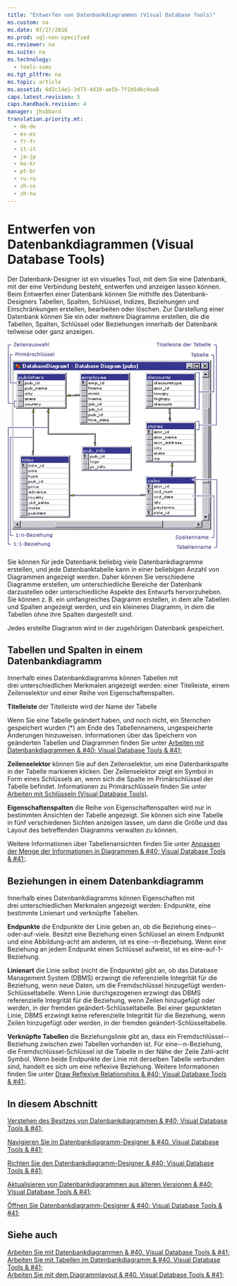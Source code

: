 ```yaml
---
title: "Entwerfen von Datenbankdiagrammen (Visual Database Tools)"
ms.custom: na
ms.date: 07/27/2016
ms.prod: sql-non-specified
ms.reviewer: na
ms.suite: na
ms.technology: 
  - tools-ssms
ms.tgt_pltfrm: na
ms.topic: article
ms.assetid: 6d2c14e1-3d73-4d10-ae5b-7f2b5d6c4ea8
caps.latest.revision: 5
caps.handback.revision: 4
manager: jhubbard
translation.priority.mt: 
  - de-de
  - es-es
  - fr-fr
  - it-it
  - ja-jp
  - ko-kr
  - pt-br
  - ru-ru
  - zh-cn
  - zh-tw
---
```

# Entwerfen von Datenbankdiagrammen (Visual Database Tools)
Der Datenbank-Designer ist ein visuelles Tool, mit dem Sie eine Datenbank, mit der eine Verbindung besteht, entwerfen und anzeigen lassen können. Beim Entwerfen einer Datenbank können Sie mithilfe des Datenbank-Designers Tabellen, Spalten, Schlüssel, Indizes, Beziehungen und Einschränkungen erstellen, bearbeiten oder löschen. Zur Darstellung einer Datenbank können Sie ein oder mehrere Diagramme erstellen, die die Tabellen, Spalten, Schlüssel oder Beziehungen innerhalb der Datenbank teilweise oder ganz anzeigen.  
  
![Datenbankdiagramm zur Illustration von Tabellenbeziehungen](../content/media/dv3w7c1.gif "dv3w7c1")  
  
Sie können für jede Datenbank beliebig viele Datenbankdiagramme erstellen, und jede Datenbanktabelle kann in einer beliebigen Anzahl von Diagrammen angezeigt werden. Daher können Sie verschiedene Diagramme erstellen, um unterschiedliche Bereiche der Datenbank darzustellen oder unterschiedliche Aspekte des Entwurfs hervorzuheben. Sie können z. B. ein umfangreiches Diagramm erstellen, in dem alle Tabellen und Spalten angezeigt werden, und ein kleineres Diagramm, in dem die Tabellen ohne ihre Spalten dargestellt sind.  
  
Jedes erstellte Diagramm wird in der zugehörigen Datenbank gespeichert.  
  
## Tabellen und Spalten in einem Datenbankdiagramm  
Innerhalb eines Datenbankdiagramms können Tabellen mit drei unterschiedlichen Merkmalen angezeigt werden: einer Titelleiste, einem Zeilenselektor und einer Reihe von Eigenschaftenspalten.  
  
**Titelleiste** der Titelleiste wird der Name der Tabelle  
  
Wenn Sie eine Tabelle geändert haben, und noch nicht, ein Sternchen gespeichert wurden (\*) am Ende des Tabellennamens, ungespeicherte Änderungen hinzuweisen. Informationen über das Speichern von geänderten Tabellen und Diagrammen finden Sie unter [Arbeiten mit Datenbankdiagrammen & #40; Visual Database Tools & #41;](../content/Work-with-Database-Diagrams--Visual-Database-Tools-.md)  
  
**Zeilenselektor** können Sie auf den Zeilenselektor, um eine Datenbankspalte in der Tabelle markieren klicken. Der Zeilenselektor zeigt ein Symbol in Form eines Schlüssels an, wenn sich die Spalte im Primärschlüssel der Tabelle befindet. Informationen zu Primärschlüsseln finden Sie unter [Arbeiten mit Schlüsseln (Visual Database Tools)](assetId:///31fbcc9f-2dc5-4bf9-aa50-ed70ec7b5bcd).  
  
**Eigenschaftenspalten** die Reihe von Eigenschaftenspalten wird nur in bestimmten Ansichten der Tabelle angezeigt. Sie können sich eine Tabelle in fünf verschiedenen Sichten anzeigen lassen, um dann die Größe und das Layout des betreffenden Diagramms verwalten zu können.  
  
Weitere Informationen über Tabellenansichten finden Sie unter [Anpassen der Menge der Informationen in Diagrammen & #40; Visual Database Tools & #41;](../content/Customize-the-Amount-of-Information-Displayed-in-Diagrams--Visual-Database-Tools-.md).  
  
## Beziehungen in einem Datenbankdiagramm  
Innerhalb eines Datenbankdiagramms können Eigenschaften mit drei unterschiedlichen Merkmalen angezeigt werden: Endpunkte, eine bestimmte Linienart und verknüpfte Tabellen.  
  
**Endpunkte** die Endpunkte der Linie geben an, ob die Beziehung eines\-\-oder\-auf\-viele. Besitzt eine Beziehung einen Schlüssel an einem Endpunkt und eine Abbildung\-acht am anderen, ist es eine\-\-n-Beziehung. Wenn eine Beziehung an jedem Endpunkt einen Schlüssel aufweist, ist es eine\-auf\-1-Beziehung.  
  
**Linienart** die Linie selbst (nicht die Endpunkte) gibt an, ob das Database Management System (DBMS) erzwingt die referenzielle Integrität für die Beziehung, wenn neue Daten, um die Fremdschlüssel hinzugefügt werden\-Schlüsseltabelle. Wenn Linie durchgezogenen erzwingt das DBMS referenzielle Integrität für die Beziehung, wenn Zeilen hinzugefügt oder werden, in der fremden geändert\-Schlüsseltabelle. Bei einer gepunkteten Linie, DBMS erzwingt keine referenzielle Integrität für die Beziehung, wenn Zeilen hinzugefügt oder werden, in der fremden geändert\-Schlüsseltabelle.  
  
**Verknüpfte Tabellen** die Beziehungslinie gibt an, dass ein Fremdschlüssel\--Beziehung zwischen zwei Tabellen vorhanden ist. Für eine\-\-n-Beziehung, die Fremdschlüssel\-Schlüssel ist die Tabelle in der Nähe der Zeile Zahl\-acht Symbol. Wenn beide Endpunkte der Linie mit derselben Tabelle verbunden sind, handelt es sich um eine reflexive Beziehung. Weitere Informationen finden Sie unter [Draw Reflexive Relationships & #40; Visual Database Tools & #41;](../content/Draw-Reflexive-Relationships--Visual-Database-Tools-.md).  
  
## In diesem Abschnitt  
[Verstehen des Besitzes von Datenbankdiagrammen & #40; Visual Database Tools & #41;](../content/Understand-Database-Diagram-Ownership--Visual-Database-Tools-.md)  
  
[Navigieren Sie im Datenbankdiagramm-Designer & #40. Visual Database Tools & #41;](../content/Navigate-in-Database-Diagram-Designer--Visual-Database-Tools-.md)  
  
[Richten Sie den Datenbankdiagramm-Designer & #40; Visual Database Tools & #41;](../content/Set-Up-Database-Diagram-Designer--Visual-Database-Tools-.md)  
  
[Aktualisieren von Datenbankdiagrammen aus älteren Versionen & #40; Visual Database Tools & #41;](../content/Upgrade-Database-Diagrams-from-Previous-Editions--Visual-Database-Tools-.md)  
  
[Öffnen Sie Datenbankdiagramm-Designer & #40; Visual Database Tools & #41;](../content/Open-Database-Diagram-Designer--Visual-Database-Tools-.md)  
  
## Siehe auch  
[Arbeiten Sie mit Datenbankdiagrammen & #40. Visual Database Tools & #41;](../content/Work-with-Database-Diagrams--Visual-Database-Tools-.md)  
[Arbeiten Sie mit Tabellen im Datenbankdiagramm & #40. Visual Database Tools & #41;](../content/Work-with-Tables-in-Database-Diagram--Visual-Database-Tools-.md)  
[Arbeiten Sie mit dem Diagrammlayout & #40. Visual Database Tools & #41;](../content/Work-with-Diagram-Layout--Visual-Database-Tools-.md)  
  
